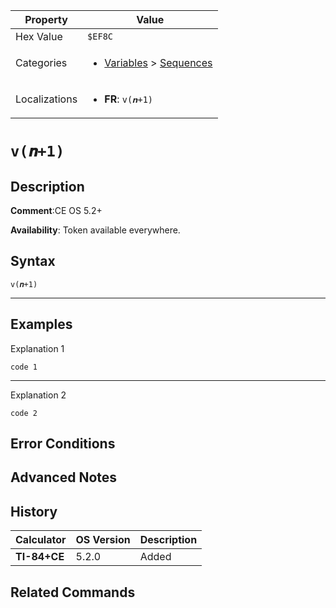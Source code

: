 | Property      | Value |
|---------------|-------|
| Hex Value     | `$EF8C`|
| Categories    | <ul><li>[Variables](<../categories/Variables.md>) > [Sequences](<../categories/Variables.md#Sequences>)</li></ul> |
| Localizations | <ul><li><b>FR</b>: `v(𝒏+1)`</li></ul> |

# `v(𝒏+1)`

## Description


<b>Comment</b>:CE OS 5.2+

<b>Availability</b>: Token available everywhere.

## Syntax
`v(𝒏+1)`

<hr>

## Examples

Explanation 1
```ti-basic
code 1
```
---
Explanation 2
```ti-basic
code 2
```

## Error Conditions


## Advanced Notes


## History
| Calculator | OS Version | Description |
|------------|------------|-------------|
| <b>TI-84+CE</b> | 5.2.0 | Added |

## Related Commands

